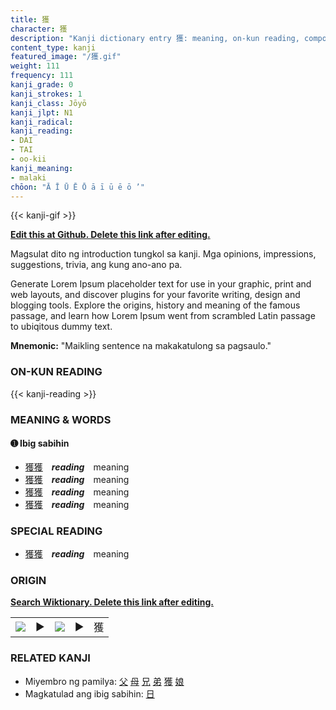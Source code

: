 ```yaml
---
title: 獲
character: 獲
description: "Kanji dictionary entry 獲: meaning, on-kun reading, compounds, origin, related kanji"
content_type: kanji
featured_image: "/獲.gif"
weight: 111
frequency: 111
kanji_grade: 0
kanji_strokes: 1
kanji_class: Jōyō
kanji_jlpt: N1
kanji_radical: 
kanji_reading: 
- DAI
- TAI
- oo-kii
kanji_meaning:
- malaki
chōon: "Ā Ī Ū Ē Ō ā ī ū ē ō ’"
---
```

[//]: # (Don't edit the line below. Kanji animated GIF code is automatically generated.)
{{< kanji-gif >}}

[//]: # (Edit below this line.)

**[Edit this at Github. Delete this link after editing.](https://github.com/tim0g/tim/tree/main/content/kanji/獲/index.md)**

Magsulat dito ng introduction tungkol sa kanji. Mga opinions, impressions, suggestions, trivia, ang kung ano-ano pa.

Generate Lorem Ipsum placeholder text for use in your graphic, print and web layouts, and discover plugins for your favorite writing, design and blogging tools. Explore the origins, history and meaning of the famous passage, and learn how Lorem Ipsum went from scrambled Latin passage to ubiqitous dummy text.
 
**Mnemonic:** "Maikling sentence na makakatulong sa pagsaulo."

### ON-KUN READING

[//]: # (Don't edit the line below. ON-KUN READING code is automatically generated.)
{{< kanji-reading >}}

### MEANING & WORDS

#### ➊ **Ibig sabihin**
  - [獲](../獲)[獲](../獲)　***reading***　meaning
  - [獲](../獲)[獲](../獲)　***reading***　meaning
  - [獲](../獲)[獲](../獲)　***reading***　meaning
  - [獲](../獲)[獲](../獲)　***reading***　meaning

### SPECIAL READING
  - [獲](../獲)[獲](../獲)　***reading***　meaning

### ORIGIN

**[Search Wiktionary. Delete this link after editing.](https://wiktionary.org/wiki/獲)**
<table class="kanji-table"><tr><td>
<img src="60px-獲-bronze.svg.png">
</td><td>▶</td><td>
<img src="60px-獲-oracle.svg.png">
</td><td>▶</td>
<td class="kanji-origin">獲</td>
</tr></table>

### RELATED KANJI
- Miyembro ng pamilya: [父](../父) [母](../母) [兄](../兄) [弟](../弟) [獲](../獲) [娘](../娘)
- Magkatulad ang ibig sabihin: [日](../日)
